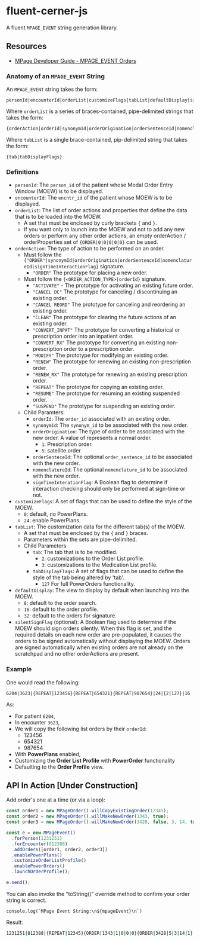 # fluent-cerner-js

A fluent `MPAGE_EVENT` string generation library.

## Resources

- [MPage Developer Guide - MPAGE_EVENT Orders](https://wiki.cerner.com/display/public/MPDEVWIKI/MPAGES_EVENT-ORDERS)

### Anatomy of an `MPAGE_EVENT` String

An `MPAGE_EVENT` string takes the form:

```
personId|encounterId|orderList|customizeFlags|tabList|defaultDisplay|silentSignFlag
```

Where `orderList` is a series of braces-contained, pipe-delimited strings that takes the form:

```
{orderAction|orderId|synonymId|orderOrigination|orderSentenceId|nomenclatureId|signTimeInteractionFlag}
```

Where `tabList` is a single brace-contained, pip-delimited string that takes the form:

```
{tab|tabDisplayFlags}
```

### Definitions

- `personId`: The `person_id` of the patient whose Modal Order Entry Window (MOEW) is to be displayed.
- `encounterId`: The `encntr_id` of the patient whose MOEW is to be displayed.
- `orderList`: The list of order actions and properties that define the data that is to be loaded into the MOEW.
  - A set that must be enclosed by curly brackets `{` and `}`.
  - If you want only to launch into the MOEW and not to add any new orders or perform any other order actions, an empty orderAction / orderProperties set of `{ORDER|0|0|0|0|0}` can be used.
- `orderAction`: The type of action to be performed on an order.
  - Must follow the `{"ORDER"|synonymId|orderOrigination|orderSentenceId|nomenclatureId|signTimeInteractionFlag}` signature.
    - `"ORDER"` The prototype for placing a new order.
  - Must follow the `{<ORDER_ACTION_TYPE>|orderId}` signature.
    - `"ACTIVATE"` - The prototype for activating an existing future order.
    - `"CANCEL DC"` The prototype for canceling / discontinuing an existing order.
    - `"CANCEL REORD"` The prototype for canceling and reordering an existing order.
    - `"CLEAR"` The prototype for clearing the future actions of an existing order.
    - `"CONVERT_INPAT"` The prototype for converting a historical or prescription order into an inpatient order.
    - `"CONVERT_RX"` The prototype for converting an existing non-prescription order to a prescription order.
    - `"MODIFY"` The prototype for modifying an existing order.
    - `"RENEW"` The prototype for renewing an existing non-prescription order.
    - `"RENEW_RX"` The prototype for renewing an existing prescription order.
    - `"REPEAT"` The prototype for copying an existing order.
    - `"RESUME"` The prototype for resuming an existing suspended order.
    - `"SUSPEND"` The prototype for suspending an existing order.
  - Child Paramters:
    - `orderId`: The `order_id` associated with an existing order.
    - `synonymId`: The `synonym_id` to be associated with the new order.
    - `orderOrigination`: The type of order to be associated with the new order. A value of represents a normal order.
      - `1`: Prescription order.
      - `5`: satellite order
    - `orderSenteceId`: The optional `order_sentence_id` to be associated with the new order.
    - `nomenclatureId`: The optional `nomenclature_id` to be associated with the new order.
    - `signTimeInterationFlag`: A Boolean flag to determine if interaction checking should only be performed at sign-time or not.
- `customizeFlags`: A set of flags that can be used to define the style of the MOEW.
  - `0`: default, no PowerPlans.
  - `24`: enable PowerPlans.
- `tabList`: The customization data for the different tab(s) of the MOEW.
  - A set that must be enclosed by the `{` and `}` braces.
  - Parameters within the sets are pipe-delimited.
  - Child Parameters
    - `tab`: The tab that is to be modified.
      - `2`: customizations to the Order List profile.
      - `3`: customizations to the Medication List profile.
    - `tabDisplayFlags`: A set of flags that can be used to define the style of the tab being altered by 'tab'.
      - `127` For full PowerOrders functionality.
- `defaultDisplay`: The view to display by default when launching into the MOEW.
  - `8`: default to the order search.
  - `16`: default to the order profile.
  - `32`: default to the orders for signature.
- `silentSignFlag` (optional): A Boolean flag used to determine if the MOEW should sign orders silently. When this flag is set, and the required details on each new order are pre-populated, it causes the orders to be signed automatically without displaying the MOEW. Orders are signed automatically when existing orders are not already on the scratchpad and no other orderActions are present.

### Example

One would read the following:

```
6204|3623|{REPEAT|123456}{REPEAT|654321}{REPEAT|987654}|24|{2|127}|16
```

As:

- For patient `6204`,
- In encounter `3623`,
- We will copy the following list orders by their `orderId`:
  - 123456
  - 654321
  - 987654
- With **PowerPlans** enabled,
- Customizing the **Order List Profile** with **PowerOrder** functionality
- Defaulting to the **Order Profile** view.

## API In Action [Under Construction]

Add order's one at a time (or via a loop):

```js
const order1 = new MPageOrder().willCopyExistingOrder(12345);
const order2 = new MPageOrder().willMakeNewOrder(1343, true);
const order3 = new MPageOrder().willMakeNewOrder(3428, false, 3, 14, true);

const e = new MPageEvent()
  .forPerson(1231251)
  .forEncounter(812388)
  .addOrders([order1, order2, order3])
  .enablePowerPlans()
  .customizeOrderListProfile()
  .enablePowerOrders()
  .launchOrderProfile();

e.send();
```

You can also invoke the "toString()" override method to confirm your order string is correct.

```
console.log(`MPage Event String:\n${mpageEvent}\n`)
```

Result:

```sh
1231251|812388|{REPEAT|12345}{ORDER|1343|1|0|0|0}{ORDER|3428|5|3|14|1}|24|{2|127}|16
```
